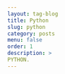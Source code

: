 ```yaml
---
layout: tag-blog
title: Python
slug: python
category: posts
menu: false
order: 1
description: >
PYTHON.
---
```

